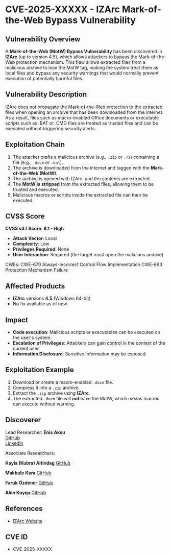 # CVE-2025-XXXXX - IZArc Mark-of-the-Web Bypass Vulnerability

## Vulnerability Overview
A **Mark-of-the-Web (MotW) Bypass Vulnerability** has been discovered in **IZArc** (up to version 4.5), which allows attackers to bypass the Mark-of-the-Web protection mechanism. This flaw allows extracted files from a malicious archive to lose the MotW tag, making the system treat them as local files and bypass any security warnings that would normally prevent execution of potentially harmful files.

## Vulnerability Description
IZArc does not propagate the Mark-of-the-Web protection to the extracted files when opening an archive that has been downloaded from the internet. As a result, files such as macro-enabled Office documents or executable scripts such as .BAT or .CMD files are treated as trusted files and can be executed without triggering security alerts.

## Exploitation Chain
1. The attacker crafts a malicious archive (e.g., `.zip` or `.7z`) containing a file (e.g., `.docm` or `.bat`).
2. The archive is downloaded from the internet and tagged with the **Mark-of-the-Web (MotW)**.
3. The archive is opened with IZArc, and the contents are extracted.
4. The **MotW is stripped** from the extracted files, allowing them to be trusted and executed.
5. Malicious macros or scripts inside the extracted file can then be executed.

## CVSS Score
**CVSS v3.1 Score**: **8.1 - High**
- **Attack Vector**: Local
- **Complexity**: Low
- **Privileges Required**: None
- **User Interaction**: Required (the target must open the malicious archive)

CWEs:
CWE-670	Always-Incorrect Control Flow Implementation
CWE-693	Protection Mechanism Failure

## Affected Products
- **IZArc** versions **4.5** (Windows 64-bit)
- No fix available as of now.

## Impact
- **Code execution**: Malicious scripts or executables can be executed on the user's system.
- **Escalation of Privileges**: Attackers can gain control in the context of the current user.
- **Information Disclosure**: Sensitive information may be exposed.

## Exploitation Example
1. Download or create a macro-enabled `.docm` file.
2. Compress it into a `.zip` archive.
3. Extract the `.zip` archive using **IZArc**.
4. The extracted `.docm` file will **not** have the MotW, which means macros can execute without warning.

## Discoverer
Lead Researcher:
**Enis Aksu**  
[GitHub](https://github.com/EnisAksu)  
[LinkedIn](https://www.linkedin.com/in/EnisAksu/)

Associate Researchers:

**Kayla (Kubra) Altindag**
[GitHub](https://github.com/K-B-R) 

**Makbule Kara**
[GitHub](https://github.com/makbule1972)

**Faruk Özdemir**
 [GitHub](https://github.com/farukozd)

**Akin Kuyga**
 [GitHub](https://github.com/akin35)

## References
- [IZArc Website](https://www.izarc.org/news)

## CVE ID
- CVE-2025-XXXXX
